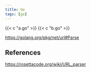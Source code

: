 ```yaml
---
title: Go
tags: [go]
---
```


{{< c "a.go" >}}
{{< c "b.go" >}}

<https://golang.org/pkg/net/url#Parse>

## References

<https://rosettacode.org/wiki/URL_parser>
